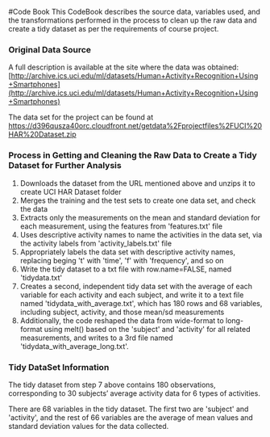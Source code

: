#Code Book
This CodeBook describes the source data, variables used, and the transformations performed in the process to clean up the raw data and  create a tidy dataset as per the requirements of course project.

### Original Data Source
A full description is available at the site where the data was obtained: [http://archive.ics.uci.edu/ml/datasets/Human+Activity+Recognition+Using+Smartphones](http://archive.ics.uci.edu/ml/datasets/Human+Activity+Recognition+Using+Smartphones)

The data set for the project can be found at [https://d396qusza40orc.cloudfront.net/getdata%2Fprojectfiles%2FUCI%20HAR%20Dataset.zip
](https://d396qusza40orc.cloudfront.net/getdata%2Fprojectfiles%2FUCI%20HAR%20Dataset.zip)

### Process in Getting and Cleaning the Raw Data to Create a Tidy Dataset for Further Analysis

1. Downloads the dataset from the URL mentioned above and unzips it to create UCI HAR Dataset folder
2. Merges the training and the test sets to create one data set, and check the data
3. Extracts only the measurements on the mean and standard deviation for each measurement, using the features from 'features.txt' file 
4. Uses descriptive activity names to name the activities in the data set, via the activity labels from 'activity_labels.txt' file
5. Appropriately labels the data set with descriptive activity names, replacing beging 't' with 'time', 'f' with 'frequency', and so on 
6. Write the tidy dataset to a txt file with row.name=FALSE, named 'tidydata.txt'
7. Creates a second, independent tidy data set with the average of each variable for each activity and each subject, and write it to a text file named 'tidydata_with_average.txt', which has 180 rows and 68 variables, including subject, activity, and those mean/sd measurements
8. Additionally, the code reshaped the data from wide-format to long-format using melt() based on the 'subject' and 'activity' for all related measurements, and writes to a 3rd file named 'tidydata_with_average_long.txt'.  

### Tidy DataSet Information
The tidy dataset from step 7 above contains 180 observations, corresponding to 30 subjects’ average activity data for 6 types of activities.

There are 68 variables in the tidy dataset. The first two are 'subject' and 'activity', and the rest of 66 variables are the average of mean values and standard deviation values for the data collected.
